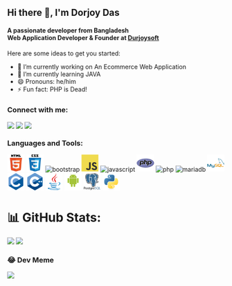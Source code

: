 ## Hi there 👋, I'm Dorjoy Das

#### A passionate developer from Bangladesh <br>Web Application Developer & Founder at <a href="https://www.durjoysoft.com" target="_blank">Durjoysoft</a> 

Here are some ideas to get you started:

- 🔭 I’m currently working on An Ecommerce Web Application
- 🌱 I’m currently learning JAVA 
- 😄 Pronouns: he/him
- ⚡ Fun fact: PHP is Dead!

<h3 align="start">Connect with me:</h3>
<p align="start">
<a href="https://www.linkedin.com/in/durjoyd390/" target="blank"><img align="center" src="https://img.shields.io/badge/LinkedIn-%230077B5.svg?logo=linkedin&logoColor=white"/></a>
<a href="https://www.facebook.com/durjoyd390" target="blank"><img align="center" src="https://img.shields.io/badge/Facebook-%231877F2.svg?logo=Facebook&logoColor=white"/></a>
<a href="https://youtube.com/@durjoysoft" target="blank"><img align="center" src="https://img.shields.io/badge/YouTube-%23FF0000.svg?logo=YouTube&logoColor=white"/></a>
</p>

<h3 align="left">Languages and Tools:</h3>
<p align="left">
<img src="https://raw.githubusercontent.com/devicons/devicon/master/icons/html5/html5-original-wordmark.svg" alt="html5" width="40" height="40"/>
<img src="https://raw.githubusercontent.com/devicons/devicon/master/icons/css3/css3-original-wordmark.svg" alt="css3" width="40" height="40"/>
<img src="https://upload.wikimedia.org/wikipedia/commons/thumb/b/b2/Bootstrap_logo.svg/2560px-Bootstrap_logo.svg.png" alt="bootstrap" width="40" height="40"/> 
<img src="https://raw.githubusercontent.com/devicons/devicon/master/icons/javascript/javascript-original.svg" alt="javascript" width="40" height="40"/>
<img src="https://w7.pngwing.com/pngs/720/46/png-transparent-jquery-plain-wordmark-logo-icon-thumbnail.png" alt="javascript" width="40" height="40"/>
<img src="https://raw.githubusercontent.com/devicons/devicon/master/icons/php/php-original.svg" alt="php" width="40" height="40"/>
<img src="https://github.com/devSifatAhmed/lms/assets/73610695/74245427-f411-4b5a-b3ca-811630a023b0" alt="php" width="40" height="40"/>
<img src="https://www.vectorlogo.zone/logos/mariadb/mariadb-icon.svg" alt="mariadb" width="40" height="40"/>
<img src="https://raw.githubusercontent.com/devicons/devicon/master/icons/mysql/mysql-original-wordmark.svg" alt="mysql" width="40" height="40"/>
<img src="https://raw.githubusercontent.com/devicons/devicon/master/icons/c/c-original.svg" alt="c" width="40" height="40"/> 
<img src="https://raw.githubusercontent.com/devicons/devicon/master/icons/cplusplus/cplusplus-original.svg" alt="cplusplus" width="40" height="40"/> 
<img src="https://raw.githubusercontent.com/devicons/devicon/master/icons/java/java-original.svg" alt="java" width="40" height="40"/>
<img src="https://raw.githubusercontent.com/devicons/devicon/master/icons/android/android-original-wordmark.svg" alt="android" width="40" height="40"/>
<img src="https://raw.githubusercontent.com/devicons/devicon/master/icons/postgresql/postgresql-original-wordmark.svg" alt="postgresql" width="40" height="40"/>
<img src="https://raw.githubusercontent.com/devicons/devicon/master/icons/python/python-original.svg" alt="python" width="40" height="40"/>
</p>

# 📊 GitHub Stats:
![](https://github-readme-streak-stats.herokuapp.com/?user=durjoyd390&theme=dark&hide_border=false)
![](https://github-readme-stats.vercel.app/api/top-langs/?username=durjoyd390&theme=dark&hide_border=false&include_all_commits=true&count_private=true&layout=compact)

### 😂 Dev Meme
<img src="https://cloud.egbontech.com/uploads/posts/1715113475.images__5_.jpeg" width="300px" />
